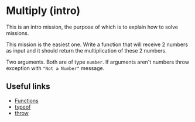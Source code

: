 # Multiply (intro)

This is an intro mission, the purpose of which is to explain how to solve missions.

This mission is the easiest one. Write a function that will receive 2 numbers as input and it should return the multiplication of these 2 numbers.

Two arguments. Both are of type `number`. If arguments aren't numbers throw exception with `"Not a Number"` message.

## Useful links

- [Functions](https://javascript.info/function-basics)
- [typeof](https://developer.mozilla.org/en-US/docs/Web/JavaScript/Reference/Operators/typeof)
- [throw](https://developer.mozilla.org/en-US/docs/Web/JavaScript/Reference/Statements/throw)
